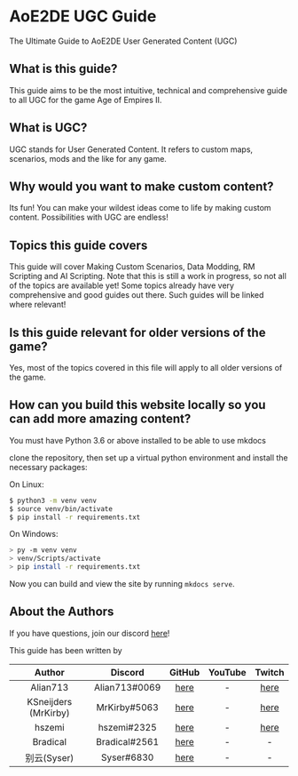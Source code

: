 # AoE2DE UGC Guide

The Ultimate Guide to AoE2DE User Generated Content (UGC)

## What is this guide?

This guide aims to be the most intuitive, technical and comprehensive guide to all UGC for the game Age of Empires II.

## What is UGC?

UGC stands for User Generated Content. It refers to custom maps, scenarios, mods and the like for any game.

## Why would you want to make custom content?

Its fun! You can make your wildest ideas come to life by making custom content. Possibilities with UGC are endless!

## Topics this guide covers

This guide will cover Making Custom Scenarios, Data Modding, RM Scripting and AI Scripting. Note that this is still a work in progress, so not all of the topics are available yet! Some topics already have very comprehensive and good guides out there. Such guides will be linked where relevant!

## Is this guide relevant for older versions of the game?

Yes, most of the topics covered in this file will apply to all older versions of the game.

## How can you build this website locally so you can add more amazing content?

You must have Python 3.6 or above installed to be able to use mkdocs

clone the repository, then set up a virtual python environment and install the necessary packages:

On Linux:

```sh
$ python3 -m venv venv
$ source venv/bin/activate
$ pip install -r requirements.txt
```

On Windows:

```sh
> py -m venv venv
> venv/Scripts/activate
> pip install -r requirements.txt
```

Now you can build and view the site by running `mkdocs serve`.

## About the Authors

If you have questions, join our discord [here](https://discord.gg/rNa6cUC76W "Join the All About UGC discord!")!

This guide has been written by

|      **Author**      |  **Discord**  |                         **GitHub**                         | **YouTube** |                            **Twitch**                            |
| :------------------: | :-----------: | :--------------------------------------------------------: | :---------: | :--------------------------------------------------------------: |
|       Alian713       | Alian713#0069 |    [here](https://github.com/Divy1211 "Alian's GitHub")    |      -      |     [here](https://www.twitch.tv/Alian713 "Alian's Twitch")      |
| KSneijders (MrKirby) | MrKirby#5063  |  [here](https://github.com/KSneijders "MrKirby's GitHub")  |      -      | [here](https://www.twitch.tv/MrKirbyOfficial "MrKirby's Twitch") |
|        hszemi        |  hszemi#2325  |    [here](https://github.com/HSZemi "HSZemi's GitHub")     |      -      |      [here](https://www.twitch.tv/hszemi "HSZemi's Twitch")      |
|       Bradical       | Bradical#2561 | [here](https://github.com/bradsmithee "Bradical's GitHub") |      -      |                                -                                 |
|     别云(Syser)      |  Syser#6830   |     [here](https://github.com/iSyser "Syser's GitHub")     |      -      |                                -                                 |

